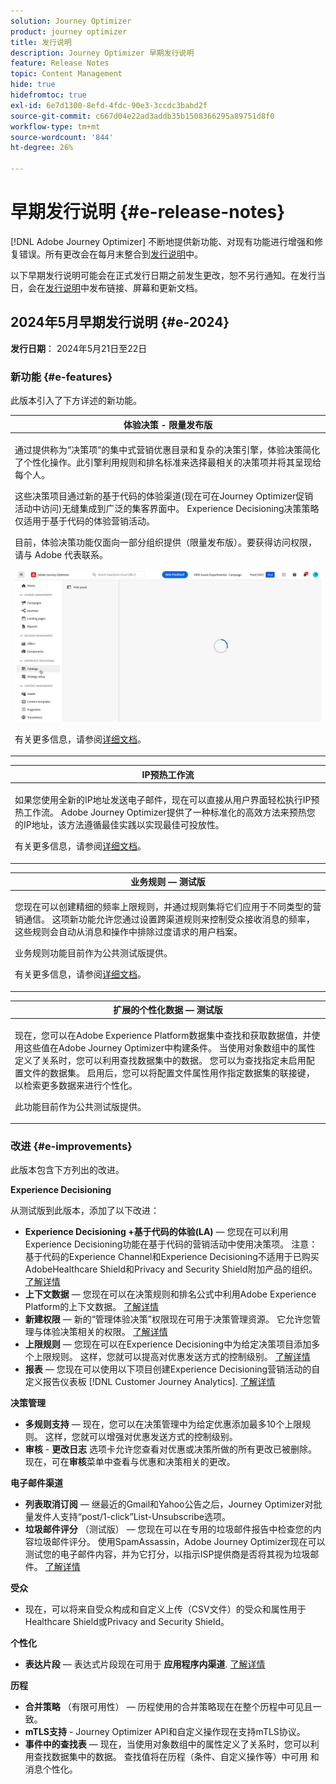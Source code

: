```yaml
---
solution: Journey Optimizer
product: journey optimizer
title: 发行说明
description: Journey Optimizer 早期发行说明
feature: Release Notes
topic: Content Management
hide: true
hidefromtoc: true
exl-id: 6e7d1300-8efd-4fdc-90e3-3ccdc3babd2f
source-git-commit: c667d04e22ad3addb35b1508366295a89751d8f0
workflow-type: tm+mt
source-wordcount: '844'
ht-degree: 26%

---
```


# 早期发行说明 {#e-release-notes}

[!DNL Adobe Journey Optimizer] 不断地提供新功能、对现有功能进行增强和修复错误。所有更改会在每月末整合到[发行说明](release-notes.md)中。

以下早期发行说明可能会在正式发行日期之前发生更改，恕不另行通知。在发行当日，会在[发行说明](release-notes.md)中发布链接、屏幕和更新文档。

## 2024年5月早期发行说明 {#e-2024}

**发行日期**： 2024年5月21日至22日

### 新功能 {#e-features}

此版本引入了下方详述的新功能。


<table>
<thead>
<tr>
<th><strong>体验决策 - 限量发布版</strong><br/></th>
</tr>
</thead>
<tbody>
<tr>
<td>
<p>通过提供称为“决策项”的集中式营销优惠目录和复杂的决策引擎，体验决策简化了个性化操作。此引擎利用规则和排名标准来选择最相关的决策项并将其呈现给每个人。</p>
<p>这些决策项目通过新的基于代码的体验渠道(现在可在Journey Optimizer促销活动中访问)无缝集成到广泛的集客界面中。 Experience Decisioning决策策略仅适用于基于代码的体验营销活动。</p>
<p>目前，体验决策功能仅面向一部分组织提供（限量发布版）。要获得访问权限，请与 Adobe 代表联系。</p>
<img src="assets/do-not-localize/gif-exd.gif"/>
<p>有关更多信息，请参阅<a href="../experience-decisioning/gs-experience-decisioning.md">详细文档</a>。</p>
</td>
</tr>
</tbody>
</table>


<table>
<thead>
<tr>
<th><strong>IP预热工作流</strong><br/></th>
</tr>
</thead>
<tbody>
<tr>
<td>
<p>如果您使用全新的IP地址发送电子邮件，现在可以直接从用户界面轻松执行IP预热工作流。 Adobe Journey Optimizer提供了一种标准化的高效方法来预热您的IP地址，该方法遵循最佳实践以实现最佳可投放性。</p>
<p>有关更多信息，请参阅<a href="../configuration/ip-warmup-gs.md">详细文档</a>。</p>
</td>
</tr>
</tbody>
</table>

<table>
<thead>
<tr>
<th><strong>业务规则 — 测试版</strong><br/></th>
</tr>
</thead>
<tbody>
<tr>
<td>
<p>您现在可以创建精细的频率上限规则，并通过规则集将它们应用于不同类型的营销通信。 这项新功能允许您通过设置跨渠道规则来控制受众接收消息的频率，这些规则会自动从消息和操作中排除过度请求的用户档案。</p>
<p>业务规则功能目前作为公共测试版提供。</p>
<p>有关更多信息，请参阅<a href="../configuration/business-rules.md">详细文档</a>。</p>
</td>
</tr>
</tbody>
</table>


<table>
<thead>
<tr>
<th><strong>扩展的个性化数据 — 测试版</strong><br/></th>
</tr>
</thead>
<tbody>
<tr>
<td>
<p>现在，您可以在Adobe Experience Platform数据集中查找和获取数据值，并使用这些值在Adobe Journey Optimizer中构建条件。 当使用对象数组中的属性定义了关系时，您可以利用查找数据集中的数据。 您可以为查找指定未启用配置文件的数据集。 启用后，您可以将配置文件属性用作指定数据集的联接键，以检索更多数据来进行个性化。</p>
<p>此功能目前作为公共测试版提供。</p>
</td>
</tr>
</tbody>
</table>

### 改进 {#e-improvements}

此版本包含下方列出的改进。

**Experience Decisioning**

从测试版到此版本，添加了以下改进：

* **Experience Decisioning +基于代码的体验(LA)**  — 您现在可以利用Experience Decisioning功能在基于代码的营销活动中使用决策项。 注意：基于代码的Experience Channel和Experience Decisioning不适用于已购买AdobeHealthcare Shield和Privacy and Security Shield附加产品的组织。 [了解详情](../code-based/get-started-code-based.md)
* **上下文数据**  — 您现在可以在决策规则和排名公式中利用Adobe Experience Platform的上下文数据。 [了解详情](../experience-decisioning/context-data.md)
* **新建权限**  — 新的“管理体验决策”权限现在可用于决策管理资源。 它允许您管理与体验决策相关的权限。 [了解详情](../experience-decisioning/gs-experience-decisioning.md)
* **上限规则**  — 您现在可以在Experience Decisioning中为给定决策项目添加多个上限规则。 这样，您就可以提高对优惠发送方式的控制级别。 [了解详情](../experience-decisioning/items.md#capping)
* **报表**  — 您现在可以使用以下项目创建Experience Decisioning营销活动的自定义报告仪表板 [!DNL Customer Journey Analytics]. [了解详情](../experience-decisioning/cja-reporting.md)


**决策管理**

* **多规则支持**  — 现在，您可以在决策管理中为给定优惠添加最多10个上限规则。 这样，您就可以增强对优惠发送方式的控制级别。
* **审核** - **更改日志** 选项卡允许您查看对优惠或决策所做的所有更改已被删除。 现在，可在&#x200B;**审核**&#x200B;菜单中查看与优惠和决策相关的更改。


**电子邮件渠道**

* **列表取消订阅**  — 继最近的Gmail和Yahoo公告之后，Journey Optimizer对批量发件人支持“post/1-click”List-Unsubscribe选项。
* **垃圾邮件评分** （测试版） — 您现在可以在专用的垃圾邮件报告中检查您的内容垃圾邮件评分。 使用SpamAssassin，Adobe Journey Optimizer现在可以测试您的电子邮件内容，并为它打分，以指示ISP提供商是否将其视为垃圾邮件。 [了解详情](../content-management/spam-report.md)


**受众**

* 现在，可以将来自受众构成和自定义上传（CSV文件）的受众和属性用于Healthcare Shield或Privacy and Security Shield。

**个性化**

* **表达片段**  — 表达式片段现在可用于 **应用程序内渠道**. [了解详情](../personalization/use-expression-fragments.md)

**历程**

* **合并策略** （有限可用性） — 历程使用的合并策略现在在整个历程中可见且一致。
* **mTLS支持** - Journey Optimizer API和自定义操作现在支持mTLS协议。
* **事件中的查找表**  — 现在，当使用对象数组中的属性定义了关系时，您可以利用查找数据集中的数据。 查找值将在历程（条件、自定义操作等）中可用 和消息个性化。
